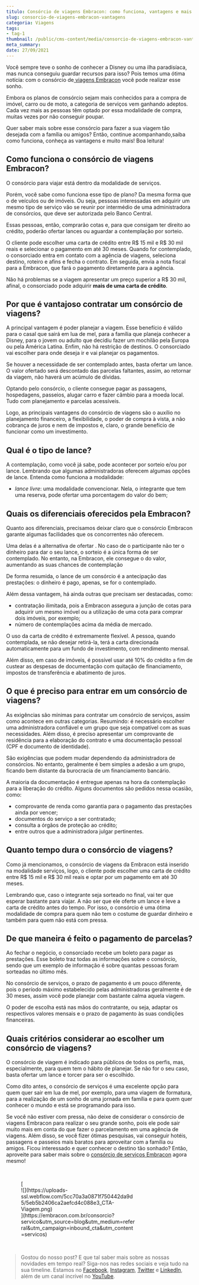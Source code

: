 ```yaml
---
titulo: Consórcio de viagens Embracon: como funciona, vantagens e mais!
slug: consorcio-de-viagens-embracon-vantagens
categoria: Viagens
tags:
- tag-1
thumbnail: /public/cms-content/media/consorcio-de-viagens-embracon-vantagens.jpeg
meta_summary: 
date: 27/09/2021
---
```

Você sempre teve o sonho de conhecer a Disney ou uma ilha paradisíaca, mas nunca conseguiu guardar recursos para isso? Pois temos uma ótima notícia: com o consórcio de[ viagens Embracon](https://www.embracon.com.br/consorcio-servicos) você pode realizar esse sonho.

Embora os planos de consórcio sejam mais conhecidos para a compra de imóvel, carro ou de moto, a categoria de serviços vem ganhando adeptos. Cada vez mais as pessoas têm optado por essa modalidade de compra, muitas vezes por não conseguir poupar.

Quer saber mais sobre esse consórcio para fazer a sua viagem tão desejada com a família ou amigos? Então, continue acompanhando,saiba como funciona, conheça as vantagens e muito mais! Boa leitura!

Como funciona o consórcio de viagens Embracon?
----------------------------------------------

O consórcio para viajar está dentro da modalidade de serviços.

Porém, você sabe como funciona esse tipo de plano? Da mesma forma que o de veículos ou de imóveis. Ou seja, pessoas interessadas em adquirir um mesmo tipo de serviço vão se reunir por intermédio de uma administradora de consórcios, que deve ser autorizada pelo Banco Central.

Essas pessoas, então, comprarão cotas e, para que consigam ter direito ao crédito, poderão ofertar lances ou aguardar a contemplação por sorteio.

O cliente pode escolher uma carta de crédito entre R$ 15 mil e R$ 30 mil reais e selecionar o pagamento em até 30 meses. Quando for contemplado, o consorciado entra em contato com a agência de viagens, seleciona destino, roteiro e afins e fecha o contrato. Em seguida, envia a nota fiscal para a Embracon, que fará o pagamento diretamente para a agência.

Não há problemas se a viagem apresentar um preço superior a R$ 30 mil, afinal, o consorciado pode adquirir **mais de uma carta de crédito**.

Por que é vantajoso contratar um consórcio de viagens?
------------------------------------------------------

A principal vantagem é poder planejar a viagem. Esse benefício é válido para o casal que sairá em lua de mel, para a família que planeja conhecer a Disney, para o jovem ou adulto que decidiu fazer um mochilão pela Europa ou pela América Latina. Enfim, não há restrição de destinos. O consorciado vai escolher para onde deseja ir e vai planejar os pagamentos.

Se houver a necessidade de ser contemplado antes, basta ofertar um lance. O valor ofertado será descontado das parcelas faltantes, assim, ao retornar da viagem, não haverá um acúmulo de dívidas.

Optando pelo consórcio, o cliente consegue pagar as passagens, hospedagens, passeios, alugar carro e fazer câmbio para a moeda local. Tudo com planejamento e parcelas acessíveis.

Logo, as principais vantagens do consórcio de viagens são o auxílio no planejamento financeiro, a flexibilidade, o poder de compra à vista, a não cobrança de juros e nem de impostos e, claro, o grande benefício de funcionar como um investimento.

Qual é o tipo de lance?
-----------------------

A contemplação, como você já sabe, pode acontecer por sorteio e/ou por lance. Lembrando que algumas administradoras oferecem algumas opções de lance. Entenda como funciona a modalidade:

- *lance livre*: uma modalidade convencionar. Nela, o integrante que tem uma reserva, pode ofertar uma porcentagem do valor do bem;

Quais os diferenciais oferecidos pela Embracon?
-----------------------------------------------

Quanto aos diferenciais, precisamos deixar claro que o consórcio Embracon garante algumas facilidades que os concorrentes não oferecem.

Uma delas é a alternativa de ofertar . No caso de o participante não ter o dinheiro para dar o seu lance, o sorteio é a única forma de ser contemplado. No entanto, na Embracon, ele consegue o do valor, aumentando as suas chances de contemplação

De forma resumida, o lance de um consórcio é a antecipação das prestações: o dinheiro é pago, apenas, se for o contemplado.

Além dessa vantagem, há ainda outras que precisam ser destacadas, como:

- contratação ilimitada, pois a Embracon assegura a junção de cotas para adquirir um mesmo imóvel ou a utilização de uma cota para comprar dois imóveis, por exemplo;
- número de contemplações acima da média de mercado.

O uso da carta de crédito é extremamente flexível. A pessoa, quando contemplada, se não desejar retirá-la, terá a carta direcionada automaticamente para um fundo de investimento, com rendimento mensal.

Além disso, em caso de imóveis, é possível usar até 10% do crédito a fim de custear as despesas de documentação com quitação de financiamento, impostos de transferência e abatimento de juros.

O que é preciso para entrar em um consórcio de viagens?
-------------------------------------------------------

As exigências são mínimas para contratar um consórcio de serviços, assim como acontece em outras categorias. Resumindo: é necessário escolher uma administradora confiável e um grupo que seja compatível com as suas necessidades. Além disso, é preciso apresentar um comprovante de residência para a elaboração do contrato e uma documentação pessoal (CPF e documento de identidade).

São exigências que podem mudar dependendo da administradora de consórcios. No entanto, geralmente é bem simples a adesão a um grupo, ficando bem distante da burocracia de um financiamento bancário.

A maioria da documentação é entregue apenas na hora da contemplação para a liberação do crédito. Alguns documentos são pedidos nessa ocasião, como:

- comprovante de renda como garantia para o pagamento das prestações ainda por vencer;
- documentos do serviço a ser contratado;
- consulta a órgãos de proteção ao crédito;
- entre outros que a administradora julgar pertinentes.

Quanto tempo dura o consórcio de viagens?
-----------------------------------------

Como já mencionamos, o consórcio de viagens da Embracon está inserido na modalidade serviços, logo, o cliente pode escolher uma carta de crédito entre R$ 15 mil e R$ 30 mil reais e optar por um pagamento em até 30 meses.

Lembrando que, caso o integrante seja sorteado no final, vai ter que esperar bastante para viajar. A não ser que ele oferte um lance e leve a carta de crédito antes do tempo. Por isso, o consórcio é uma ótima modalidade de compra para quem não tem o costume de guardar dinheiro e também para quem não está com pressa.

De que maneira é feito o pagamento de parcelas?
-----------------------------------------------

Ao fechar o negócio, o consorciado recebe um boleto para pagar as prestações. Esse boleto traz todas as informações sobre o consórcio, sendo que um exemplo de informação é sobre quantas pessoas foram sorteadas no último mês.

No consórcio de serviços, o prazo de pagamento é um pouco diferente, pois o período máximo estabelecido pelas administradoras geralmente é de 30 meses, assim você pode planejar com bastante calma aquela viagem.

O poder de escolha está nas mãos do contratante, ou seja, adaptar os respectivos valores mensais e o prazo de pagamento às suas condições financeiras.

Quais critérios considerar ao escolher um consórcio de viagens?
---------------------------------------------------------------

O consórcio de viagem é indicado para públicos de todos os perfis, mas, especialmente, para quem tem o hábito de planejar. Se não for o seu caso, basta ofertar um lance e torcer para ser o escolhido.

Como dito antes, o consórcio de serviços é uma excelente opção para quem quer sair em lua de mel, por exemplo, para uma viagem de formatura, para a realização de um sonho de uma jornada em família e para quem quer conhecer o mundo e está se programando para isso.

Se você não estiver com pressa, não deixe de considerar o consórcio de viagens Embracon para realizar o seu grande sonho, pois ele pode sair muito mais em conta do que fazer o parcelamento em uma agência de viagens. Além disso, se você fizer ótimas pesquisas, vai conseguir hotéis, passagens e passeios mais baratos para aproveitar com a família ou amigos. Ficou interessado e quer conhecer o destino tão sonhado? Então, aproveite para saber mais sobre o [consórcio de serviços Embracon](https://www.embracon.com.br/consorcio-servicos) agora mesmo!

‍

<figure class="w-richtext-figure-type-image w-richtext-align-center" style="max-width:310px">[<div>![](https://uploads-ssl.webflow.com/5cc70a3a0871f750442da9d5/5eb5b2406ca2aefcd4c088e3_CTA-Viagem.png)</div>](https://embracon.com.br/consorcio?servico&utm_source=blog&utm_medium=referral&utm_campaign=inbound_cta&utm_content=servicos)</figure>‍

> Gostou do nosso post? E que tal saber mais sobre as nossas novidades em tempo real? Siga-nos nas redes sociais e veja tudo na sua timeline. Estamos no [Facebook](https://www.facebook.com/embracon/), [Instagram](https://www.instagram.com/embraconoficial/), [Twitter](https://twitter.com/embracon) e [LinkedIn](https://www.linkedin.com/company/1018875/), além de um canal incrível no [YouTube](https://www.youtube.com/channel/UCL-Y0mv9zc73Iek48NLUBzQ).

‍
